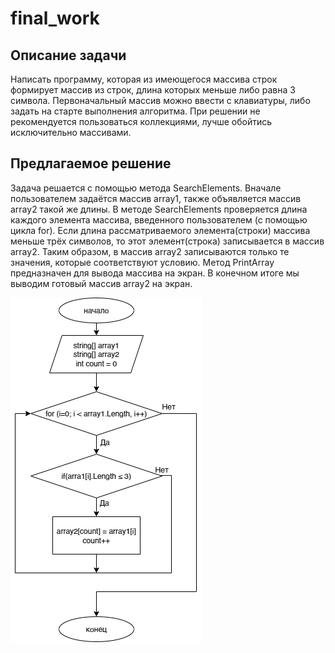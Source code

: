 # final_work

## Описание задачи

Написать программу, которая из имеющегося массива строк формирует массив из строк, длина которых меньше либо равна 3 символа. Первоначальный массив можно ввести с клавиатуры, либо задать на старте выполнения алгоритма. При решении не рекомендуется пользоваться коллекциями, лучше обойтись исключительно массивами.

## Предлагаемое решение
Задача решается с помощью метода SearchElements. Вначале пользователем задаётся массив array1, также объявляется массив array2 такой же длины. В методе SearchElements проверяется длина каждого элемента массива, введенного пользователем (с помощью цикла for). Если длина рассматриваемого элемента(строки) массива меньше трёх символов, то этот элемент(строка) записывается в массив array2. Таким образом, в массив array2 записываются только те значения, которые соответствуют условию. Метод PrintArray предназначен для вывода массива на экран. В конечном итоге мы выводим готовый массив array2 на экран.

![блок-схема](scheme.png "Блок-схема, описывающая алгоритм работы программы")
